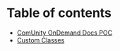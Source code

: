 # Table of contents

* [ComUnity OnDemand Docs POC](README.md)
* [Custom Classes](custom-classes.md)
